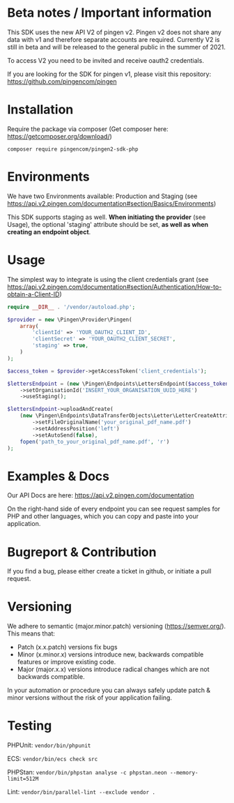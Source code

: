 # Beta notes / Important information

This SDK uses the new API V2 of pingen v2. Pingen v2 does not share any data with v1 and therefore separate accounts
are required. Currently V2 is still in beta and will be released to the general public in the summer of 2021.

To access V2 you need to be invited and receive oauth2 credentials.

If you are looking for the SDK for pingen v1, please visit this repository: https://github.com/pingencom/pingen

# Installation

Require the package via composer (Get composer here: https://getcomposer.org/download/)

`composer require pingencom/pingen2-sdk-php`

# Environments

We have two Environments available: Production and Staging (see https://api.v2.pingen.com/documentation#section/Basics/Environments)

This SDK supports staging as well. **When initiating the provider** (see Usage), the optional 'staging' attribute should be set, **as well as when creating an endpoint object**.

# Usage

The simplest way to integrate is using the client credentials grant (see https://api.v2.pingen.com/documentation#section/Authentication/How-to-obtain-a-Client-ID)

```php
require __DIR__ . '/vendor/autoload.php';

$provider = new \Pingen\Provider\Pingen(
    array(
        'clientId' => 'YOUR_OAUTH2_CLIENT_ID',
        'clientSecret' => 'YOUR_OAUTH2_CLIENT_SECRET',
        'staging' => true,
    )
);

$access_token = $provider->getAccessToken('client_credentials');

$lettersEndpoint = (new \Pingen\Endpoints\LettersEndpoint($access_token))
    ->setOrganisationId('INSERT_YOUR_ORGANISATION_UUID_HERE')
    ->useStaging();

$lettersEndpoint->uploadAndCreate(
    (new \Pingen\Endpoints\DataTransferObjects\Letter\LetterCreateAttributes())
        ->setFileOriginalName('your_original_pdf_name.pdf')
        ->setAddressPosition('left')
        ->setAutoSend(false),
    fopen('path_to_your_original_pdf_name.pdf', 'r')
);
```

# Examples & Docs

Our API Docs are here: https://api.v2.pingen.com/documentation

On the right-hand side of every endpoint you can see request samples for PHP and other languages, which you can copy and paste into your application.

# Bugreport & Contribution

If you find a bug, please either create a ticket in github, or initiate a pull request.

# Versioning

We adhere to semantic (major.minor.patch) versioning (https://semver.org/). This means that:
* Patch (x.x.patch) versions fix bugs
* Minor (x.minor.x) versions introduce new, backwards compatible features or improve existing code.
* Major (major.x.x) versions introduce radical changes which are not backwards compatible.

In your automation or procedure you can always safely update patch & minor versions without the risk of your application failing.

# Testing

PHPUnit: `vendor/bin/phpunit`

ECS: `vendor/bin/ecs check src`

PHPStan: `vendor/bin/phpstan analyse -c phpstan.neon --memory-limit=512M`

Lint: `vendor/bin/parallel-lint --exclude vendor .`